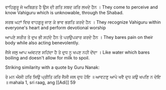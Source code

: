ਵਾਹਿਗੁਰੂ ਜੋ ਅਬਿਗਤ ਹੈ ਉਸ ਦੀ ਗਤਿ ਸਬਦ ਕਰਿ ਲਖਦੇ ਹੈਨ ।
They come to perceive and know Vahiguru which is unknowable, through the Shabad. 

ਸਰਬ ਘਟਾਂ ਵਿਚ ਵਾਹਗੁਰੂ ਜਾਣ ਕੇ ਭਾਵ ਭਗਤਿ ਕਰਦੇ ਹੈਨ ।
They recognize Vahiguru within everyone's heart and perform devotional worship

ਆਪਣੇ ਸਰੀਰ ਤੇ ਦੁਖ ਭੀ ਸਹਂਦੇ ਹੈਨ ਤੇ ਪਰਉਪਕਾਰ ਕਰਦੇ ਹੈਨ । 
They bares pain on their body while also acting benevolently. 

ਜੈਸੇ ਜਲੁ ਆਪ ਅiਵਟਣ ਸਹਿਂਦਾ ਹੈ ਤੇ ਦੁਧ ਨੂ ਖਪਣ ਨਹੀ ਦੇਂਦਾ । 
Like water which bares boiling and doesn't allow for milk to spoil. 


Striking similarity with a quote by Guru Nanak:

ਰੇ ਮਨ ਐਸੀ ਹਰਿ ਸਿਉ ਪ੍ਰੀਤਿ ਕਰਿ ਜੈਸੀ ਜਲ ਦੁਧ ਹੋਇ ॥
ਆਵਟਣੁ ਆਪੇ ਖਵੈ ਦੁਧ ਕਉ ਖਪਣਿ ਨ ਦੇਇ ॥ 
mahala 1, sri raag, ang [[Adi]] 59 